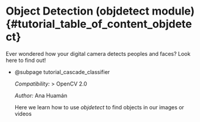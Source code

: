 Object Detection (objdetect module) {#tutorial_table_of_content_objdetect}
===================================

Ever wondered how your digital camera detects peoples and faces? Look here to find out!

-   @subpage tutorial_cascade_classifier

    *Compatibility:* \> OpenCV 2.0

    *Author:* Ana Huamán

    Here we learn how to use *objdetect* to find objects in our images or videos

